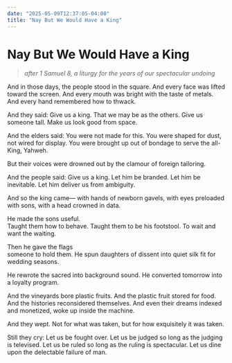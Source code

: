 ```yaml
---
date: "2025-05-09T12:37:05-04:00"
title: "Nay But We Would Have a King"
---
```


# Nay But We Would Have a King

> _after 1 Samuel 8, a liturgy for the years of our spectacular undoing_

And in those days,
the people stood in the square.
And every face was lifted toward the screen.
And every mouth was bright with the taste of metals.
And every hand remembered how to thwack.

And they said:
Give us a king.
That we may be as the others.
Give us someone tall.
Make us look good from space.

And the elders said:
You were not made for this.
You were shaped for dust,
not wired for display.
You were brought up
out of bondage to serve
the all-King, Yahweh.

But their voices 
were drowned out
by the clamour
of foreign tailoring.

And the people said:
Give us a king.
Let him be branded.
Let him be inevitable.
Let him deliver us
from ambiguity.

And so the king came—
with hands of newborn gavels,
with eyes preloaded with sons,
with a head crowned in data. 

He made the sons useful.  
Taught them how to behave. 
Taught them to be his footstool.
To wait and want the waiting.

Then he gave the flags  
someone to hold them.
He spun daughters of dissent
into quiet silk
fit for wedding seasons.

He rewrote the sacred
into background sound.
He converted tomorrow
into a loyalty program.

And the vineyards bore
plastic fruits.
And the plastic fruit
stored for food.
And the histories
reconsidered themselves.
And even their dreams
indexed and monetized,
woke up inside the machine.

And they wept.
Not for what was taken,
but for how exquisitely 
it was taken.

Still they cry:
Let us be fought over.
Let us be judged
so long as the judging is televised. 
Let us be ruled
so long as the ruling is spectacular.
Let us dine upon
the delectable failure of man.